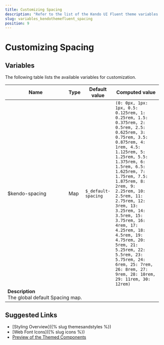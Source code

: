 ```yaml
---
title: Customizing Spacing
description: "Refer to the list of the Kendo UI Fluent theme variables available for customization."
slug: variables_kendothemefluent_spacing
position: 9
---
```


# Customizing Spacing

## Variables

The following table lists the available variables for customization.

<table class="theme-variables">
    <colgroup>
    <col style="width: 200px; white-space:nowrap;" />
    <col />
    <col />
    <col />
</colgroup>
<thead>
    <tr>
        <th>Name</th>
        <th>Type</th>
        <th>Default value</th>
        <th>Computed value</th>
    </tr>
</thead>
<tbody>
        <tr>
    <td>$kendo-spacing</td>
    <td>Map</td>
    <td><code>$_default-spacing</code></td>
    <td><code>(0: 0px, 1px: 1px, 0.5: 0.125rem, 1: 0.25rem, 1.5: 0.375rem, 2: 0.5rem, 2.5: 0.625rem, 3: 0.75rem, 3.5: 0.875rem, 4: 1rem, 4.5: 1.125rem, 5: 1.25rem, 5.5: 1.375rem, 6: 1.5rem, 6.5: 1.625rem, 7: 1.75rem, 7.5: 1.875rem, 8: 2rem, 9: 2.25rem, 10: 2.5rem, 11: 2.75rem, 12: 3rem, 13: 3.25rem, 14: 3.5rem, 15: 3.75rem, 16: 4rem, 17: 4.25rem, 18: 4.5rem, 19: 4.75rem, 20: 5rem, 21: 5.25rem, 22: 5.5rem, 23: 5.75rem, 24: 6rem, 25: 7rem, 26: 8rem, 27: 9rem, 28: 10rem, 29: 11rem, 30: 12rem)</code></td>
</tr>
<tr>
    <td colspan="4" class="theme-variables-description-container"><div><b>Description</b><div class="theme-variables-description">The global default Spacing map.</div></div>
    </td>
</tr>
</tbody>
</table>

## Suggested Links

* [Styling Overview]({% slug themesandstyles %})
* [Web Font Icons]({% slug icons %})
* [Preview of the Themed Components](../)

